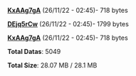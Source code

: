 [**KxAAg7gA**](/data/KxAAg7gA.txt) (26/11/22 - 02:45)- 718 bytes

[**DEjq5rCw**](/data/DEjq5rCw.txt) (26/11/22 - 02:45)- 1799 bytes

[**KxAAg7gA**](/data/KxAAg7gA.txt) (26/11/22 - 02:45)- 718 bytes

**Total Datas**: 5049

**Total Size**: 28.07 MB / 28.1 MB
